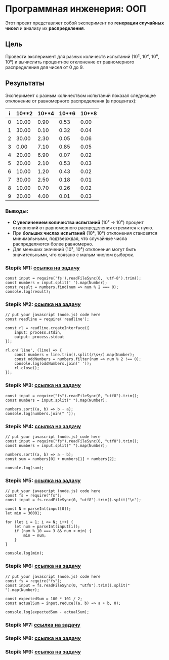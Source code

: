 # Программная инженерия: ООП

Этот проект представляет собой эксперимент по **генерации случайных чисел** и анализу их **распределения**.

## Цель

Провести эксперимент для разных количеств испытаний (10², 10⁴, 10⁶, 10⁸) и вычислить процентное отклонение от равномерного распределения для чисел от 0 до 9.

## Результаты

Эксперимент с разным количеством испытаний показал следующее отклонение от равномерного распределения (в процентах):

| i  | 10**2 | 10**4 | 10**6 | 10**8 |
|----|-------|-------|-------|-------|
| 0  | 10.00 | 0.90  | 0.53  | 0.00  |
| 1  | 30.00 | 0.10  | 0.32  | 0.04  |
| 2  | 30.00 | 2.30  | 0.05  | 0.06  |
| 3  | 0.00  | 7.10  | 0.85  | 0.05  |
| 4  | 20.00 | 6.90  | 0.07  | 0.02  |
| 5  | 20.00 | 2.10  | 0.53  | 0.03  |
| 6  | 10.00 | 1.20  | 0.43  | 0.02  |
| 7  | 30.00 | 2.50  | 0.18  | 0.01  |
| 8  | 10.00 | 0.70  | 0.26  | 0.02  |
| 9  | 20.00 | 4.00  | 0.01  | 0.03  |

### Выводы:
- **С увеличением количества испытаний** (10² → 10⁸) процент отклонений от равномерного распределения стремится к нулю.
- При **больших числах испытаний** (10⁶, 10⁸) отклонения становятся минимальными, подтверждая, что случайные числа распределяются более равномерно.
- Для меньших значений (10², 10⁴) отклонения могут быть значительными, что связано с малым числом выборок.

### Stepik №1: [ссылка на задачу](https://stepik.org/lesson/416145/step/2?unit=405659)

```
const input = require('fs').readFileSync(0, 'utf-8').trim();
const numbers = input.split(' ').map(Number);
const result = numbers.find(num => num % 2 === 0);
console.log(result);
```

### Stepik №2: [ссылка на задачу](https://stepik.org/lesson/416145/step/3?unit=405659)

```
// put your javascript (node.js) code here
const readline = require('readline');

const rl = readline.createInterface({
    input: process.stdin,
    output: process.stdout
});

rl.on('line', (line) => {
    const numbers = line.trim().split(/\s+/).map(Number);
    const oddNumbers = numbers.filter(num => num % 2 !== 0);
    console.log(oddNumbers.join(' '));
    rl.close();
});
```


### Stepik №3: [ссылка на задачу](https://stepik.org/lesson/416145/step/4?unit=405659)

```
const input = require("fs").readFileSync(0, "utf8").trim();
const numbers = input.split(" ").map(Number);

numbers.sort((a, b) => b - a);
console.log(numbers.join(" "));
```

### Stepik №4: [ссылка на задачу](https://stepik.org/lesson/416145/step/5?unit=405659)

```
// put your javascript (node.js) code here
const input = require("fs").readFileSync(0, "utf8").trim();
const numbers = input.split(" ").map(Number);

numbers.sort((a, b) => a - b);
const sum = numbers[0] + numbers[1] + numbers[2];

console.log(sum);
```

### Stepik №5: [ссылка на задачу](https://stepik.org/lesson/416145/step/6?unit=405659)
```
// put your javascript (node.js) code here
const fs = require("fs");
const input = fs.readFileSync(0, "utf8").trim().split("\n");

const N = parseInt(input[0]);
let min = 30001;

for (let i = 1; i <= N; i++) {
    let num = parseInt(input[i]);
    if (num % 10 === 3 && num < min) {
        min = num;
    }
}

console.log(min);
```

### Stepik №6: [ссылка на задачу](https://stepik.org/lesson/416145/step/7?unit=405659)
```
// put your javascript (node.js) code here
const fs = require("fs");
const input = fs.readFileSync(0, "utf8").trim().split(" ").map(Number);

const expectedSum = 100 * 101 / 2;
const actualSum = input.reduce((a, b) => a + b, 0);

console.log(expectedSum - actualSum);
```


### Stepik №7: [ссылка на задачу]()



### Stepik №8: [ссылка на задачу]()

### Stepik №9: [ссылка на задачу]()




